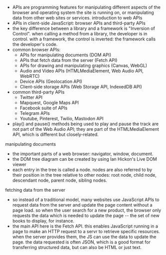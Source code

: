 - APIs are programming features for manipulating different aspects of the browser and operating system the site is running on, or manipulating data from other web sites or services.
introduction to web APIs
- APIs in client-side JavaScript: browser APIs and third-party APIs
- the key difference between a library and a framework is "Inversion of Control". when calling a method from a library, the developer is in control. with a framework, the control is inverted: the framework calls the developer's code.
- common browser APIs:
	- APIs for manipulating documents (DOM API)
	- APIs that fetch data from the server (Fetch API)
	- APIs for drawing and manipulating graphics (Canvas, WebGL)
	- Audio and Video APIs (HTMLMediaElement, Web Audio API, WebRTC)
	- Device APIs (Geolocation API)
	- Client-side storage APIs (Web Storage API, IndexedDB API)
- common third-party APIs
	- Twitter API
	- Mapquest, Google Maps API
	- Facebook suite of APIs
	- Telegram APIs
	- Youtube, Pinterest, Twilio, Mastodon API
- play() and pause() methods being used to play and pause the track are not part of the Web Audio API; they are part of the HTMLMediaElement API, which is different but closely-related.

manipulating documents
- the important parts of a web browser: navigator, window, document.
- the DOM tree diagram can be created by using Ian Hickon's Live DOM viewer
- each entry in the tree is called a node. nodes are also referred to by their position in the tree relative to other nodes: root node, child node, descendant node, parent node, sibling nodes.

fetching data from the server
- so instead of a traditional model, many websites use JavaScript APIs to request data from the server and update the page content without a page load. so when the user search for a new product, the browser only requests the data which is needed to update the page -- the set of new books to display, for instance.
- the main API here is the Fetch API. this enables JavaScript running in a page to make an HTTP request to a servr to retrieve specific resources. when the server provides them, the JS can use the data to update the page. the data requested is often JSON, which is a good format for transferring structured data, but can also be HTML or just text.